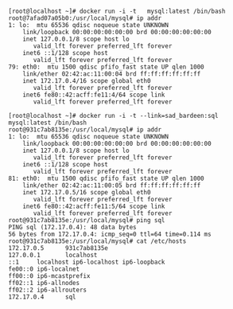 <pre><code>
[root@localhost ~]# docker run -i -t   mysql:latest /bin/bash
root@7afad07a05b0:/usr/local/mysql# ip addr
1: lo: <LOOPBACK,UP,LOWER_UP> mtu 65536 qdisc noqueue state UNKNOWN
    link/loopback 00:00:00:00:00:00 brd 00:00:00:00:00:00
    inet 127.0.0.1/8 scope host lo
       valid_lft forever preferred_lft forever
    inet6 ::1/128 scope host
       valid_lft forever preferred_lft forever
79: eth0: <BROADCAST,UP,LOWER_UP> mtu 1500 qdisc pfifo_fast state UP qlen 1000
    link/ether 02:42:ac:11:00:04 brd ff:ff:ff:ff:ff:ff
    inet 172.17.0.4/16 scope global eth0
       valid_lft forever preferred_lft forever
    inet6 fe80::42:acff:fe11:4/64 scope link
       valid_lft forever preferred_lft forever
       
[root@localhost ~]# docker run -i -t --link=sad_bardeen:sql  mysql:latest /bin/bash
root@931c7ab8135e:/usr/local/mysql# ip addr
1: lo: <LOOPBACK,UP,LOWER_UP> mtu 65536 qdisc noqueue state UNKNOWN
    link/loopback 00:00:00:00:00:00 brd 00:00:00:00:00:00
    inet 127.0.0.1/8 scope host lo
       valid_lft forever preferred_lft forever
    inet6 ::1/128 scope host
       valid_lft forever preferred_lft forever
81: eth0: <BROADCAST,UP,LOWER_UP> mtu 1500 qdisc pfifo_fast state UP qlen 1000
    link/ether 02:42:ac:11:00:05 brd ff:ff:ff:ff:ff:ff
    inet 172.17.0.5/16 scope global eth0
       valid_lft forever preferred_lft forever
    inet6 fe80::42:acff:fe11:5/64 scope link
       valid_lft forever preferred_lft forever
root@931c7ab8135e:/usr/local/mysql# ping sql
PING sql (172.17.0.4): 48 data bytes
56 bytes from 172.17.0.4: icmp_seq=0 ttl=64 time=0.114 ms
root@931c7ab8135e:/usr/local/mysql# cat /etc/hosts
172.17.0.5      931c7ab8135e
127.0.0.1       localhost
::1     localhost ip6-localhost ip6-loopback
fe00::0 ip6-localnet
ff00::0 ip6-mcastprefix
ff02::1 ip6-allnodes
ff02::2 ip6-allrouters
172.17.0.4      sql
</code><pre>
